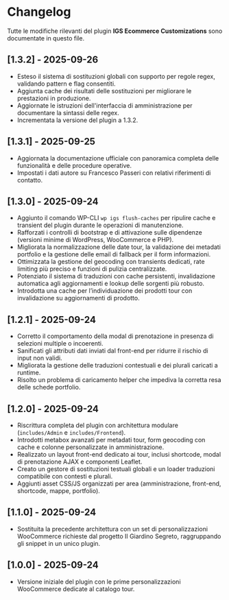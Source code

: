# Changelog

Tutte le modifiche rilevanti del plugin **IGS Ecommerce Customizations** sono documentate in questo file.

## [1.3.2] - 2025-09-26
- Esteso il sistema di sostituzioni globali con supporto per regole regex, validando pattern e flag consentiti.
- Aggiunta cache dei risultati delle sostituzioni per migliorare le prestazioni in produzione.
- Aggiornate le istruzioni dell'interfaccia di amministrazione per documentare la sintassi delle regex.
- Incrementata la versione del plugin a 1.3.2.

## [1.3.1] - 2025-09-25
- Aggiornata la documentazione ufficiale con panoramica completa delle funzionalità e delle procedure operative.
- Impostati i dati autore su Francesco Passeri con relativi riferimenti di contatto.

## [1.3.0] - 2025-09-24
- Aggiunto il comando WP-CLI `wp igs flush-caches` per ripulire cache e transient del plugin durante le operazioni di
  manutenzione.
- Rafforzati i controlli di bootstrap e di attivazione sulle dipendenze (versioni minime di WordPress, WooCommerce e PHP).
- Migliorata la normalizzazione delle date tour, la validazione dei metadati portfolio e la gestione delle email di
  fallback per il form informazioni.
- Ottimizzata la gestione del geocoding con transients dedicati, rate limiting più preciso e funzioni di pulizia
  centralizzate.
- Potenziato il sistema di traduzioni con cache persistenti, invalidazione automatica agli aggiornamenti e lookup delle
  sorgenti più robusto.
- Introdotta una cache per l’individuazione dei prodotti tour con invalidazione su aggiornamenti di prodotto.

## [1.2.1] - 2025-09-24
- Corretto il comportamento della modal di prenotazione in presenza di selezioni multiple o incoerenti.
- Sanificati gli attributi dati inviati dal front-end per ridurre il rischio di input non validi.
- Migliorata la gestione delle traduzioni contestuali e dei plurali caricati a runtime.
- Risolto un problema di caricamento helper che impediva la corretta resa delle schede portfolio.

## [1.2.0] - 2025-09-24
- Riscrittura completa del plugin con architettura modulare (`includes/Admin` e `includes/Frontend`).
- Introdotti metabox avanzati per metadati tour, form geocoding con cache e colonne personalizzate in amministrazione.
- Realizzato un layout front-end dedicato ai tour, inclusi shortcode, modal di prenotazione AJAX e componenti Leaflet.
- Creato un gestore di sostituzioni testuali globali e un loader traduzioni compatibile con contesti e plurali.
- Aggiunti asset CSS/JS organizzati per area (amministrazione, front-end, shortcode, mappe, portfolio).

## [1.1.0] - 2025-09-24
- Sostituita la precedente architettura con un set di personalizzazioni WooCommerce richieste dal progetto Il Giardino
  Segreto, raggruppando gli snippet in un unico plugin.

## [1.0.0] - 2025-09-24
- Versione iniziale del plugin con le prime personalizzazioni WooCommerce dedicate al catalogo tour.
